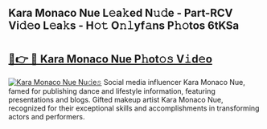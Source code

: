 ## Kara Monaco Nue L𝚎a𝚔ed N𝚞𝚍e - Part-RCV Vi𝚍𝚎o L𝚎a𝚔s - H𝚘𝚝 O𝚗𝚕yf𝚊ns P𝚑𝚘tos 6tKSa

# <h2><a href="http://kfcg480.oniu.top/?m=Kara+Monaco+Nue">🔗👉 🔴 Kara Monaco Nue P𝚑ot𝚘𝚜 V𝚒d𝚎o</a></h2>

[![Kara Monaco Nue Nu𝚍e𝚜](https://i.imgur.com/0qMVB7G.gif)](http://kfcg480.oniu.top/?m=Kara+Monaco+Nue)
Social media influencer Kara Monaco Nue, famed for publishing dance and lifestyle information, featuring presentations and blogs. Gifted makeup artist Kara Monaco Nue, recognized for their exceptional skills and accomplishments in transforming actors and performers.  
